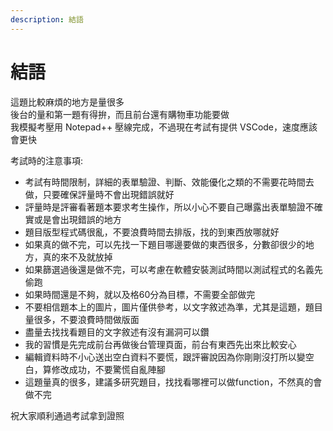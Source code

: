 ```yaml
---
description: 結語
---
```


# 結語
這題比較麻煩的地方是量很多  
後台的量和第一題有得拚，而且前台還有購物車功能要做  
我模擬考壓用 Notepad++ 壓線完成，不過現在考試有提供 VSCode，速度應該會更快

考試時的注意事項:
- 考試有時間限制，詳細的表單驗證、判斷、效能優化之類的不需要花時間去做，只要確保評量時不會出現錯誤就好
- 評量時是評審看著題本要求考生操作，所以小心不要自己曝露出表單驗證不確實或是會出現錯誤的地方
- 題目版型程式碼很亂，不要浪費時間去排版，找的到東西放哪就好
- 如果真的做不完，可以先找一下題目哪邊要做的東西很多，分數卻很少的地方，真的來不及就放掉
- 如果篩選過後還是做不完，可以考慮在軟體安裝測試時間以測試程式的名義先偷跑  
- 如果時間還是不夠，就以及格60分為目標，不需要全部做完
- 不要相信題本上的圖片，圖片僅供參考，以文字敘述為準，尤其是這題，題目量很多，不要浪費時間做版面
- 盡量去找找看題目的文字敘述有沒有漏洞可以鑽
- 我的習慣是先完成前台再做後台管理頁面，前台有東西先出來比較安心  
- 編輯資料時不小心送出空白資料不要慌，跟評審說因為你剛剛沒打所以變空白，算修改成功，不要驚慌自亂陣腳
- 這題量真的很多，建議多研究題目，找找看哪裡可以做function，不然真的會做不完

祝大家順利通過考試拿到證照
